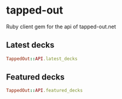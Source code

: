 # tapped-out
Ruby client gem for the api of tapped-out.net

## Latest decks
```ruby
TappedOut::API.latest_decks
```
## Featured decks
```ruby
TappedOut::API.featured_decks
```
